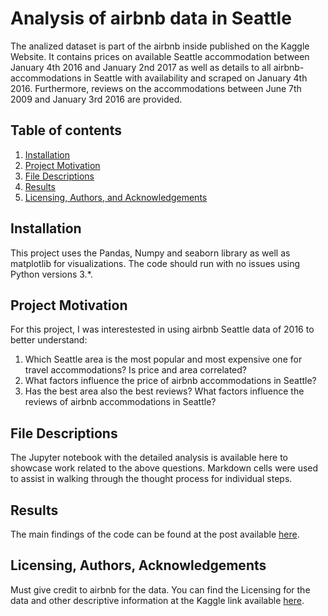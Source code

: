 # Analysis of airbnb data in Seattle

The analized dataset is part of the airbnb inside published on the Kaggle Website. It contains prices on available Seattle accommodation between January 4th 2016 and January 2nd 2017 as well as details to all airbnb-accommodations in Seattle with availability and scraped on January 4th 2016. Furthermore, reviews on the accommodations between June 7th 2009 and January 3rd 2016 are provided.

## Table of contents
1. [Installation](#installation)
2. [Project Motivation](#motivation)
3. [File Descriptions](#files)
4. [Results](#results)
5. [Licensing, Authors, and Acknowledgements](#licensing)

## Installation <a name="installation"></a>

This project uses the Pandas, Numpy and seaborn library as well as matplotlib for visualizations. The code should run with no issues using Python versions 3.*.

## Project Motivation<a name="motivation"></a>

For this project, I was interestested in using airbnb Seattle data of 2016 to better understand:

1. Which Seattle area is the most popular and most expensive one for travel accommodations? Is price and area correlated?
2. What factors influence the price of airbnb accommodations in Seattle?
3. Has the best area also the best reviews? What factors influence the reviews of airbnb accommodations in Seattle?


## File Descriptions <a name="files"></a>

The Jupyter notebook with the detailed analysis is available here to showcase work related to the above questions. Markdown cells were used to assist in walking through the thought process for individual steps.  

## Results<a name="results"></a>

The main findings of the code can be found at the post available [here](https://medium.com/@josh_2774/how-do-you-become-a-developer-5ef1c1c68711).

## Licensing, Authors, Acknowledgements<a name="licensing"></a>

Must give credit to airbnb for the data. You can find the Licensing for the data and other descriptive information at the Kaggle link available [here](https://www.kaggle.com/airbnb/seattle/data).
